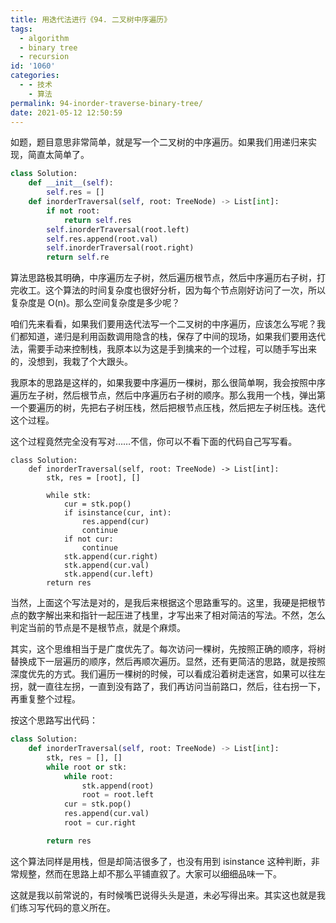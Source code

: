 ```yaml
---
title: 用迭代法进行《94. 二叉树中序遍历》
tags:
  - algorithm
  - binary tree
  - recursion
id: '1060'
categories:
  - - 技术
    - 算法
permalink: 94-inorder-traverse-binary-tree/
date: 2021-05-12 12:50:59
---
```


如题，题目意思非常简单，就是写一个二叉树的中序遍历。如果我们用递归来实现，简直太简单了。

```python
class Solution:
    def __init__(self):
        self.res = []
    def inorderTraversal(self, root: TreeNode) -> List[int]:
        if not root:
            return self.res
        self.inorderTraversal(root.left)
        self.res.append(root.val)
        self.inorderTraversal(root.right)
        return self.re
```

算法思路极其明确，中序遍历左子树，然后遍历根节点，然后中序遍历右子树，打完收工。这个算法的时间复杂度也很好分析，因为每个节点刚好访问了一次，所以复杂度是 O(n)。那么空间复杂度是多少呢？

咱们先来看看，如果我们要用迭代法写一个二叉树的中序遍历，应该怎么写呢？我们都知道，递归是利用函数调用隐含的栈，保存了中间的现场，如果我们要用迭代法，需要手动来控制栈，我原本以为这是手到擒来的一个过程，可以随手写出来的，没想到，我栽了个大跟头。

我原本的思路是这样的，如果我要中序遍历一棵树，那么很简单啊，我会按照中序遍历左子树，然后根节点，然后中序遍历右子树的顺序。那么我用一个栈，弹出第一个要遍历的树，先把右子树压栈，然后把根节点压栈，然后把左子树压栈。迭代这个过程。

这个过程竟然完全没有写对……不信，你可以不看下面的代码自己写写看。

```generic
class Solution:
    def inorderTraversal(self, root: TreeNode) -> List[int]:
        stk, res = [root], []

        while stk:
            cur = stk.pop()
            if isinstance(cur, int):
                res.append(cur)
                continue
            if not cur:
                continue
            stk.append(cur.right)
            stk.append(cur.val)
            stk.append(cur.left)
        return res
```

当然，上面这个写法是对的，是我后来根据这个思路重写的。这里，我硬是把根节点的数字解出来和指针一起压进了栈里，才写出来了相对简洁的写法。不然，怎么判定当前的节点是不是根节点，就是个麻烦。

其实，这个思维相当于是广度优先了。每次访问一棵树，先按照正确的顺序，将树替换成下一层遍历的顺序，然后再顺次遍历。显然，还有更简洁的思路，就是按照深度优先的方式。我们遍历一棵树的时候，可以看成沿着树走迷宫，如果可以往左拐，就一直往左拐，一直到没有路了，我们再访问当前路口，然后，往右拐一下，再重复整个过程。

按这个思路写出代码：

```python
class Solution:
    def inorderTraversal(self, root: TreeNode) -> List[int]:
        stk, res = [], []
        while root or stk:
            while root:
                stk.append(root)
                root = root.left
            cur = stk.pop()
            res.append(cur.val)
            root = cur.right

        return res
```

这个算法同样是用栈，但是却简洁很多了，也没有用到 isinstance 这种判断，非常规整，然而在思路上却不那么平铺直叙了。大家可以细细品味一下。

这就是我以前常说的，有时候嘴巴说得头头是道，未必写得出来。其实这也就是我们练习写代码的意义所在。